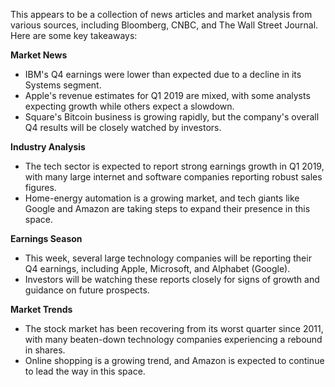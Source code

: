 This appears to be a collection of news articles and market analysis from various sources, including Bloomberg, CNBC, and The Wall Street Journal. Here are some key takeaways:

**Market News**

* IBM's Q4 earnings were lower than expected due to a decline in its Systems segment.
* Apple's revenue estimates for Q1 2019 are mixed, with some analysts expecting growth while others expect a slowdown.
* Square's Bitcoin business is growing rapidly, but the company's overall Q4 results will be closely watched by investors.

**Industry Analysis**

* The tech sector is expected to report strong earnings growth in Q1 2019, with many large internet and software companies reporting robust sales figures.
* Home-energy automation is a growing market, and tech giants like Google and Amazon are taking steps to expand their presence in this space.

**Earnings Season**

* This week, several large technology companies will be reporting their Q4 earnings, including Apple, Microsoft, and Alphabet (Google).
* Investors will be watching these reports closely for signs of growth and guidance on future prospects.

**Market Trends**

* The stock market has been recovering from its worst quarter since 2011, with many beaten-down technology companies experiencing a rebound in shares.
* Online shopping is a growing trend, and Amazon is expected to continue to lead the way in this space.